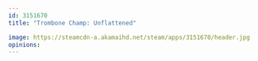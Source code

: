```yaml
---
id: 3151670
title: "Trombone Champ: Unflattened"

image: https://steamcdn-a.akamaihd.net/steam/apps/3151670/header.jpg
opinions:
---
```

